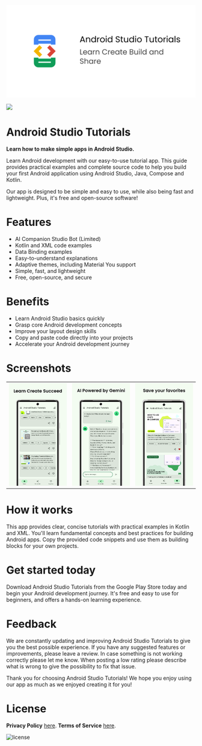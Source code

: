 ![Android Studio Tutorials](/app/src/main/play/listings/en-US/graphics/feature-graphic/play_store_feature_graphic.png "Android Studio Tutorials")

<a href="https://play.google.com/store/apps/details?id=com.d4rk.androidtutorials"><img src="https://play.google.com/intl/en_us/badges/static/images/badges/en_badge_web_generic.png" height="70"></a>

Android Studio Tutorials
==================

**Learn how to make simple apps in Android Studio.**

Learn Android development with our easy-to-use tutorial app. This guide provides practical examples
and complete source code to help you build your first Android application using Android Studio,
Java, Compose and Kotlin.

Our app is designed to be simple and easy to use, while also being fast and lightweight. Plus, it's
free and open-source software!

# Features

- AI Companion Studio Bot (Limited)
- Kotlin and XML code examples
- Data Binding examples
- Easy-to-understand explanations
- Adaptive themes, including Material You support
- Simple, fast, and lightweight
- Free, open-source, and secure

# Benefits

- Learn Android Studio basics quickly
- Grasp core Android development concepts
- Improve your layout design skills
- Copy and paste code directly into your projects
- Accelerate your Android development journey

# Screenshots

<table>
  <tr>
    <td><img src="/app/src/main/play/listings/en-US/graphics/phone-screenshots/1-screenshot_home.png" width="300"></td>
    <td><img src="/app/src/main/play/listings/en-US/graphics/phone-screenshots/2-screenshot_studio_bot.png" width="300"></td>
    <td><img src="/app/src/main/play/listings/en-US/graphics/phone-screenshots/3-screenshot_favorites.png" width="300"></td>
  </tr>
</table>

# How it works

This app provides clear, concise tutorials with practical examples in Kotlin and XML. You'll learn
fundamental concepts and best practices for building Android apps. Copy the provided code snippets
and use them as building blocks for your own projects.

# Get started today

Download Android Studio Tutorials from the Google Play Store today and begin your Android
development journey. It's free and easy to use for beginners, and offers a hands-on learning
experience.

# Feedback

We are constantly updating and improving Android Studio Tutorials to give you the best possible
experience. If you have any suggested features or improvements, please leave a review. In case
something is not working correctly please let me know. When posting a low rating please describe
what is wrong to give the possibility to fix that issue.

Thank you for choosing Android Studio Tutorials! We hope you enjoy using our app as much as we
enjoyed creating it for you!

# License

__Privacy Policy__ [here](https://sites.google.com/view/d4rk7355608/more/apps/privacy-policy).
__Terms of Service__ [here](https://sites.google.com/view/d4rk7355608/more/apps/terms-of-service).

![license](https://imgur.com/QQlcEVT.png)